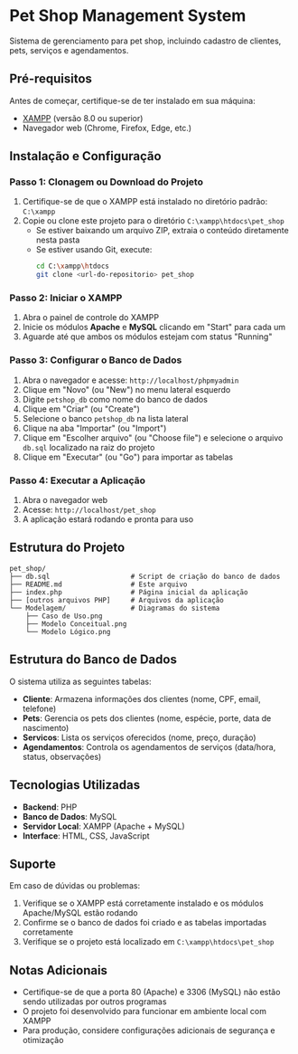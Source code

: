# Pet Shop Management System

Sistema de gerenciamento para pet shop, incluindo cadastro de clientes, pets, serviços e agendamentos.

## Pré-requisitos

Antes de começar, certifique-se de ter instalado em sua máquina:

- [XAMPP](https://www.apachefriends.org/pt_br/index.html) (versão 8.0 ou superior)
- Navegador web (Chrome, Firefox, Edge, etc.)

## Instalação e Configuração

### Passo 1: Clonagem ou Download do Projeto

1. Certifique-se de que o XAMPP está instalado no diretório padrão: `C:\xampp`
2. Copie ou clone este projeto para o diretório `C:\xampp\htdocs\pet_shop`
   - Se estiver baixando um arquivo ZIP, extraia o conteúdo diretamente nesta pasta
   - Se estiver usando Git, execute:
     ```bash
     cd C:\xampp\htdocs
     git clone <url-do-repositorio> pet_shop
     ```

### Passo 2: Iniciar o XAMPP

1. Abra o painel de controle do XAMPP
2. Inicie os módulos **Apache** e **MySQL** clicando em "Start" para cada um
3. Aguarde até que ambos os módulos estejam com status "Running"

### Passo 3: Configurar o Banco de Dados

1. Abra o navegador e acesse: `http://localhost/phpmyadmin`
2. Clique em "Novo" (ou "New") no menu lateral esquerdo
3. Digite `petshop_db` como nome do banco de dados
4. Clique em "Criar" (ou "Create")
5. Selecione o banco `petshop_db` na lista lateral
6. Clique na aba "Importar" (ou "Import")
7. Clique em "Escolher arquivo" (ou "Choose file") e selecione o arquivo `db.sql` localizado na raiz do projeto
8. Clique em "Executar" (ou "Go") para importar as tabelas

### Passo 4: Executar a Aplicação

1. Abra o navegador web
2. Acesse: `http://localhost/pet_shop`
3. A aplicação estará rodando e pronta para uso

## Estrutura do Projeto

```
pet_shop/
├── db.sql                    # Script de criação do banco de dados
├── README.md                 # Este arquivo
├── index.php                 # Página inicial da aplicação
├── [outros arquivos PHP]     # Arquivos da aplicação
└── Modelagem/                # Diagramas do sistema
    ├── Caso de Uso.png
    ├── Modelo Conceitual.png
    └── Modelo Lógico.png
```

## Estrutura do Banco de Dados

O sistema utiliza as seguintes tabelas:

- **Cliente**: Armazena informações dos clientes (nome, CPF, email, telefone)
- **Pets**: Gerencia os pets dos clientes (nome, espécie, porte, data de nascimento)
- **Servicos**: Lista os serviços oferecidos (nome, preço, duração)
- **Agendamentos**: Controla os agendamentos de serviços (data/hora, status, observações)

## Tecnologias Utilizadas

- **Backend**: PHP
- **Banco de Dados**: MySQL
- **Servidor Local**: XAMPP (Apache + MySQL)
- **Interface**: HTML, CSS, JavaScript

## Suporte

Em caso de dúvidas ou problemas:

1. Verifique se o XAMPP está corretamente instalado e os módulos Apache/MySQL estão rodando
2. Confirme se o banco de dados foi criado e as tabelas importadas corretamente
3. Verifique se o projeto está localizado em `C:\xampp\htdocs\pet_shop`

## Notas Adicionais

- Certifique-se de que a porta 80 (Apache) e 3306 (MySQL) não estão sendo utilizadas por outros programas
- O projeto foi desenvolvido para funcionar em ambiente local com XAMPP
- Para produção, considere configurações adicionais de segurança e otimização